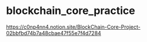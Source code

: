 # blockchain_core_practice

https://c0np4nn4.notion.site/BlockChain-Core-Project-02bbfbd74b7a48cbae47f55e7f4d7284

